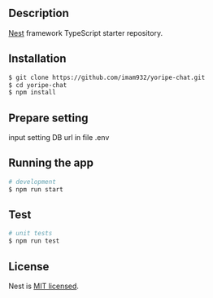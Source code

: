 ## Description

[Nest](https://github.com/nestjs/nest) framework TypeScript starter repository.

## Installation

```bash
$ git clone https://github.com/imam932/yoripe-chat.git
$ cd yoripe-chat
$ npm install
```

## Prepare setting
input setting DB url in file .env

## Running the app

```bash
# development
$ npm run start
```

## Test

```bash
# unit tests
$ npm run test
```

## License

Nest is [MIT licensed](LICENSE).
